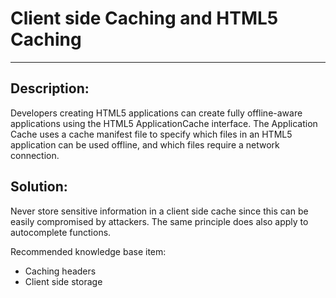 # Client side Caching and HTML5 Caching
-------

## Description:

Developers creating HTML5 applications can create fully offline-aware applications using
the HTML5 ApplicationCache interface. The Application Cache uses a cache manifest file to
specify which files in an HTML5 application can be used offline, and which files require a
network connection.

## Solution:

Never store sensitive information in a client side cache since this can be easily
compromised by attackers. The same principle does also apply to autocomplete functions.

Recommended knowledge base item:

- Caching headers
- Client side storage
